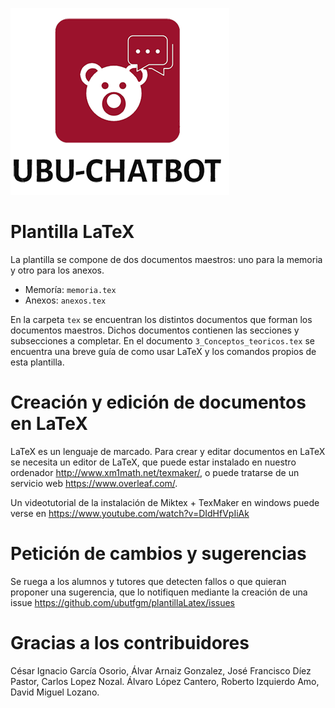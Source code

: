 ![logo](https://raw.githubusercontent.com/aav0038/CHATBOT_TFG/master/LogoFinalTransparenteGranate.png)

# Plantilla LaTeX

La plantilla se compone de dos documentos maestros: uno para la memoria y otro para los anexos.

- Memoría: ```memoria.tex```
- Anexos: ```anexos.tex```

En la carpeta ```tex``` se encuentran los distintos documentos que forman los documentos maestros. 
Dichos documentos contienen las secciones y subsecciones a completar.
En el documento ```3_Conceptos_teoricos.tex``` se encuentra una breve guía de como usar LaTeX y los comandos propios de esta plantilla.

# Creación y edición de documentos en LaTeX

LaTeX es un lenguaje de marcado. 
Para crear y editar documentos en LaTeX se necesita un editor de LaTeX, que puede estar instalado en nuestro ordenador http://www.xm1math.net/texmaker/, o puede tratarse de un servicio web https://www.overleaf.com/.

Un videotutorial de la instalación de Miktex + TexMaker en windows puede verse en 
https://www.youtube.com/watch?v=DIdHfVpIiAk

# Petición de cambios y sugerencias

Se ruega a los alumnos y tutores que detecten fallos o que quieran proponer una sugerencia, que lo notifiquen mediante la creación de una issue https://github.com/ubutfgm/plantillaLatex/issues

# Gracias a los contribuidores
César Ignacio García Osorio, Álvar Arnaiz Gonzalez, José Francisco Díez Pastor, Carlos Lopez Nozal.
Álvaro López Cantero, Roberto Izquierdo Amo, David Miguel Lozano.


